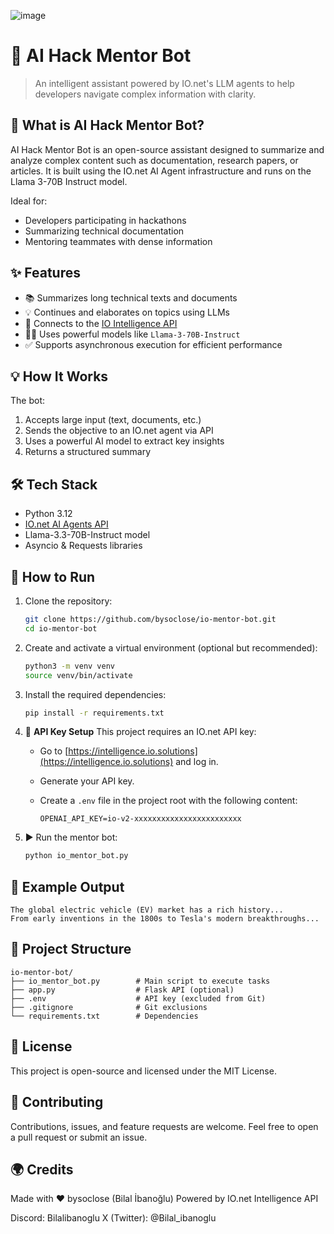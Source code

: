 ![image](https://github.com/user-attachments/assets/1bd8bcf5-a505-40ee-9582-47aeba8533ab)


# 🧠 AI Hack Mentor Bot

> An intelligent assistant powered by IO.net's LLM agents to help developers navigate complex information with clarity.

## 🚀 What is AI Hack Mentor Bot?

AI Hack Mentor Bot is an open-source assistant designed to summarize and analyze complex content such as documentation, research papers, or articles. It is built using the IO.net AI Agent infrastructure and runs on the Llama 3-70B Instruct model.

Ideal for:
- Developers participating in hackathons  
- Summarizing technical documentation  
- Mentoring teammates with dense information  

## ✨ Features

- 📚 Summarizes long technical texts and documents  
- 💡 Continues and elaborates on topics using LLMs  
- 🔗 Connects to the [IO Intelligence API](https://intelligence.io.solutions/)  
- 🧑‍💻 Uses powerful models like `Llama-3-70B-Instruct`  
- ✅ Supports asynchronous execution for efficient performance  

## 💡 How It Works

The bot:
1. Accepts large input (text, documents, etc.)  
2. Sends the objective to an IO.net agent via API  
3. Uses a powerful AI model to extract key insights  
4. Returns a structured summary  

## 🛠️ Tech Stack

- Python 3.12  
- [IO.net AI Agents API](https://ai.io.net/ai/agents)  
- Llama-3.3-70B-Instruct model  
- Asyncio & Requests libraries  

## 🔧 How to Run

1. Clone the repository:

   ```bash
   git clone https://github.com/bysoclose/io-mentor-bot.git
   cd io-mentor-bot
   ````

2. Create and activate a virtual environment (optional but recommended):

   ```bash
   python3 -m venv venv
   source venv/bin/activate
   ````

3. Install the required dependencies:

   ```bash
   pip install -r requirements.txt
   ````

4. 🔐 **API Key Setup**
   This project requires an IO.net API key:

   * Go to [https://intelligence.io.solutions](https://intelligence.io.solutions) and log in.
   * Generate your API key.
   * Create a `.env` file in the project root with the following content:

     ````
     OPENAI_API_KEY=io-v2-xxxxxxxxxxxxxxxxxxxxxxxx
     ````

5. ▶️ Run the mentor bot:

   ```bash
   python io_mentor_bot.py
   ````

## 📄 Example Output

````
The global electric vehicle (EV) market has a rich history...  
From early inventions in the 1800s to Tesla's modern breakthroughs...
````

## 📁 Project Structure

````
io-mentor-bot/
├── io_mentor_bot.py        # Main script to execute tasks
├── app.py                  # Flask API (optional)
├── .env                    # API key (excluded from Git)
├── .gitignore              # Git exclusions
└── requirements.txt        # Dependencies
````

## 🪪 License

This project is open-source and licensed under the MIT License.

## 🤝 Contributing

Contributions, issues, and feature requests are welcome.
Feel free to open a pull request or submit an issue.

## 🌍 Credits

Made with ❤️ bysoclose (Bilal İbanoğlu)
Powered by IO.net Intelligence API

Discord: Bilalibanoglu
X (Twitter): @Bilal_ibanoglu

